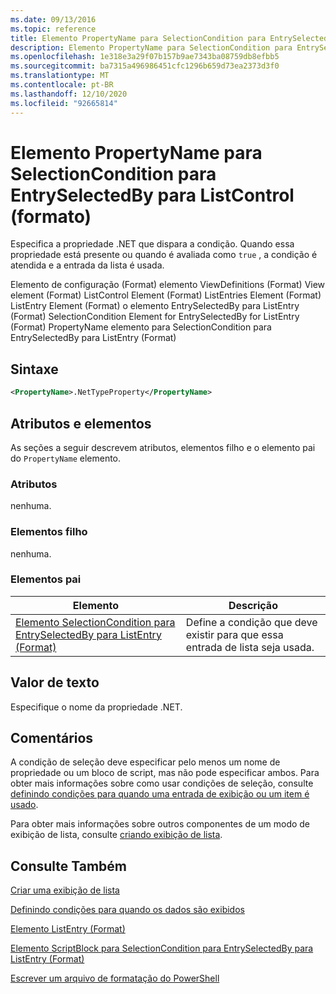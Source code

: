 ```yaml
---
ms.date: 09/13/2016
ms.topic: reference
title: Elemento PropertyName para SelectionCondition para EntrySelectedBy para ListControl (formato)
description: Elemento PropertyName para SelectionCondition para EntrySelectedBy para ListControl (formato)
ms.openlocfilehash: 1e318e3a29f07b157b9ae7343ba08759db8efbb5
ms.sourcegitcommit: ba7315a496986451cfc1296b659d73ea2373d3f0
ms.translationtype: MT
ms.contentlocale: pt-BR
ms.lasthandoff: 12/10/2020
ms.locfileid: "92665814"
---
```

# <a name="propertyname-element-for-selectioncondition-for-entryselectedby-for-listcontrol-format"></a>Elemento PropertyName para SelectionCondition para EntrySelectedBy para ListControl (formato)

Especifica a propriedade .NET que dispara a condição. Quando essa propriedade está presente ou quando é avaliada como `true` , a condição é atendida e a entrada da lista é usada.

Elemento de configuração (Format) elemento ViewDefinitions (Format) View element (Format) ListControl Element (Format) ListEntries Element (Format) ListEntry Element (Format) o elemento EntrySelectedBy para ListEntry (Format) SelectionCondition Element for EntrySelectedBy for ListEntry (Format) PropertyName elemento para SelectionCondition para EntrySelectedBy para ListEntry (Format)

## <a name="syntax"></a>Sintaxe

```xml
<PropertyName>.NetTypeProperty</PropertyName>
```

## <a name="attributes-and-elements"></a>Atributos e elementos

As seções a seguir descrevem atributos, elementos filho e o elemento pai do `PropertyName` elemento.

### <a name="attributes"></a>Atributos

nenhuma.

### <a name="child-elements"></a>Elementos filho

nenhuma.

### <a name="parent-elements"></a>Elementos pai

|Elemento|Descrição|
|-------------|-----------------|
|[Elemento SelectionCondition para EntrySelectedBy para ListEntry (Format)](./selectioncondition-element-for-entryselectedby-for-listcontrol-format.md)|Define a condição que deve existir para que essa entrada de lista seja usada.|

## <a name="text-value"></a>Valor de texto

Especifique o nome da propriedade .NET.

## <a name="remarks"></a>Comentários

A condição de seleção deve especificar pelo menos um nome de propriedade ou um bloco de script, mas não pode especificar ambos. Para obter mais informações sobre como usar condições de seleção, consulte [definindo condições para quando uma entrada de exibição ou um item é usado](./defining-conditions-for-displaying-data.md).

Para obter mais informações sobre outros componentes de um modo de exibição de lista, consulte [criando exibição de lista](./creating-a-list-view.md).

## <a name="see-also"></a>Consulte Também

[Criar uma exibição de lista](./creating-a-list-view.md)

[Definindo condições para quando os dados são exibidos](./defining-conditions-for-displaying-data.md)

[Elemento ListEntry (Format)](./listentry-element-for-listcontrol-format.md)

[Elemento ScriptBlock para SelectionCondition para EntrySelectedBy para ListEntry (Format)](./scriptblock-element-for-selectioncondition-for-entryselectedby-for-listcontrol-format.md)

[Escrever um arquivo de formatação do PowerShell](./writing-a-powershell-formatting-file.md)
